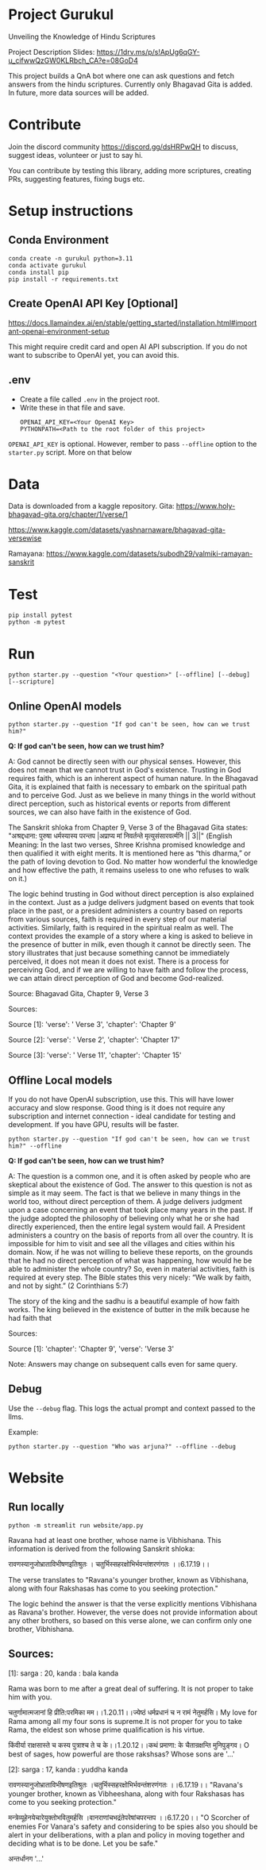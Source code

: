 # Project Gurukul
Unveiling the Knowledge of Hindu Scriptures

Project Description Slides: https://1drv.ms/p/s!ApUg6qGY-u_cifwwQzGW0KLRbch_CA?e=08GoD4

This project builds a QnA bot where one can ask questions and fetch answers from the hindu scriptures.
Currently only Bhagavad Gita is added. In future, more data sources will be added.

# Contribute

Join the discord community https://discord.gg/dsHRPwQH to discuss, suggest ideas, volunteer or just to say hi.

You can contribute by testing this library, adding more scriptures, creating PRs, suggesting features, fixing bugs etc. 

# Setup instructions


## Conda Environment
```
conda create -n gurukul python=3.11
conda activate gurukul
conda install pip
pip install -r requirements.txt
```

## Create OpenAI API Key [Optional]
https://docs.llamaindex.ai/en/stable/getting_started/installation.html#important-openai-environment-setup

This might require credit card and open AI API subscription. If you do not want to subscribe to OpenAI yet, you can avoid this.

## .env
- Create a file called `.env` in the project root.
- Write these in that file and save.
  ```
  OPENAI_API_KEY=<Your OpenAI Key>
  PYTHONPATH=<Path to the root folder of this project>
  ```

`OPENAI_API_KEY` is optional. However, rember to pass `--offline` option to the `starter.py` script. More on that below

# Data
Data is downloaded from a kaggle repository.
Gita: 
https://www.holy-bhagavad-gita.org/chapter/1/verse/1

https://www.kaggle.com/datasets/yashnarnaware/bhagavad-gita-versewise

Ramayana:
https://www.kaggle.com/datasets/subodh29/valmiki-ramayan-sanskrit


# Test

```
pip install pytest
python -m pytest
```
# Run

```
python starter.py --question "<Your question>" [--offline] [--debug] [--scripture]
```

## Online OpenAI models
```
python starter.py --question "If god can't be seen, how can we trust him?"
```
**Q: If god can't be seen, how can we trust him?**

A: God cannot be directly seen with our physical senses. However, this does not mean that we cannot trust in God's existence. Trusting in God requires faith, which is an inherent aspect of human nature. In the Bhagavad Gita, it is explained that faith is necessary to embark on the spiritual path and to perceive God. Just as we believe in many things in the world without direct perception, such as historical events or reports from different sources, we can also have faith in the existence of God.

The Sanskrit shloka from Chapter 9, Verse 3 of the Bhagavad Gita states: "अश्रद्दधाना: पुरुषा धर्मस्यास्य परन्तप |अप्राप्य मां निवर्तन्ते मृत्युसंसारवर्त्मनि || 3||" (English Meaning: In the last two verses, Shree Krishna promised knowledge and then qualified it with eight merits. It is mentioned here as “this dharma,” or the path of loving devotion to God. No matter how wonderful the knowledge and how effective the path, it remains useless to one who refuses to walk on it.)

The logic behind trusting in God without direct perception is also explained in the context. Just as a judge delivers judgment based on events that took place in the past, or a president administers a country based on reports from various sources, faith is required in every step of our material activities. Similarly, faith is required in the spiritual realm as well. The context provides the example of a story where a king is asked to believe in the presence of butter in milk, even though it cannot be directly seen. The story illustrates that just because something cannot be immediately perceived, it does not mean it does not exist. There is a process for perceiving God, and if we are willing to have faith and follow the process, we can attain direct perception of God and become God-realized.

Source: Bhagavad Gita, Chapter 9, Verse 3


Sources:

Source [1]: 'verse': ' Verse 3', 'chapter': 'Chapter 9'

Source [2]: 'verse': ' Verse 2', 'chapter': 'Chapter 17'

Source [3]: 'verse': ' Verse 11', 'chapter': 'Chapter 15'



## Offline Local models

If you do not have OpenAI subscription, use this. This will have lower accuracy and slow response. Good thing is it does not require any subscription and internet connection - ideal candidate for testing and development.
If you have GPU, results will be faster.

```
python starter.py --question "If god can't be seen, how can we trust him?" --offline
```

**Q: If god can't be seen, how can we trust him?**

A: The question is a common one, and it is often asked by people who are skeptical about the existence of God. The answer to this question is not as simple as it may seem. The fact is that we believe in many things in the world too, without direct perception of them. A judge delivers judgment upon a case concerning an event that took place many years in the past. If the judge adopted the philosophy of believing only what he or she had directly experienced, then the entire legal system would fail. A President administers a country on the basis of reports from all over the country. It is impossible for him to visit and see all the villages and cities within his domain. Now, if he was not willing to believe these reports, on the grounds that he had no direct perception of what was happening, how would he be able to administer the whole country? So, even in material activities, faith is required at every step. The Bible states this very nicely: “We walk by faith, and not by sight.” (2 Corinthians 5:7)

The story of the king and the sadhu is a beautiful example of how faith works. The king believed in the existence of butter in the milk because he had faith that


Sources:

Source [1]: 'chapter': 'Chapter 9', 'verse': 'Verse 3'


Note: Answers may change on subsequent calls even for same query.

## Debug
Use the `--debug` flag. This logs the actual prompt and context passed to the llms.

Example:
```
python starter.py --question "Who was arjuna?" --offline --debug
```

# Website

## Run locally
```
python -m streamlit run website/app.py
```


Ravana had at least one brother, whose name is Vibhishana. This information is derived from the following Sanskrit shloka:

रावणस्यानुजोभ्राताविभीषणइतिश्रुतः ।
चतुर्भिस्सहरक्षोभिर्भवन्तंशरणंगतः ।।6.17.19।।

The verse translates to "Ravana's younger brother, known as Vibhishana, along with four Rakshasas has come to you seeking protection."

The logic behind the answer is that the verse explicitly mentions Vibhishana as Ravana's brother. However, the verse does not provide information about any other brothers, so based on this verse alone, we can confirm only one brother, Vibhishana.

Sources:
---
[1]: sarga : 20, kanda : bala kanda

Rama was born to me after a great deal of suffering. It is not proper to take him with you.

चतुर्णामात्मजानां हि प्रीति:परमिका मम।।1.20.11।।ज्येष्ठं धर्मप्रधानं च न रामं नेतुमर्हसि। My love for Rama among all my four sons is supreme.It is not proper for you to take Rama, the eldest son whose prime qualification is his virtue.

किंवीर्या राक्षसास्ते च कस्य पुत्राश्च ते च के।।1.20.12।।कथं प्रमाणा: के चैतान्रक्षन्ति मुनिपुङ्गव। O best of sages, how powerful are those rakshsas? Whose sons are '...'

[2]: sarga : 17, kanda : yuddha kanda

रावणस्यानुजोभ्राताविभीषणइतिश्रुतः ।चतुर्भिस्सहरक्षोभिर्भवन्तंशरणंगतः ।।6.17.19।। "Ravana's younger brother, known as Vibheeshana, along with four Rakshasas has come to you seeking protection."

मन्त्रेव्यूहेनयेचारेयुक्तोभवितुमर्हसि ।वानराणांचभद्रंतेपरेषांचपरन्तप ।।6.17.20।। "O Scorcher of enemies For Vanara's safety and considering to be spies also you should be alert in your deliberations, with a plan and policy in moving together and deciding what is to be done. Let you be safe."

अन्तर्धानग '...'
</sub>